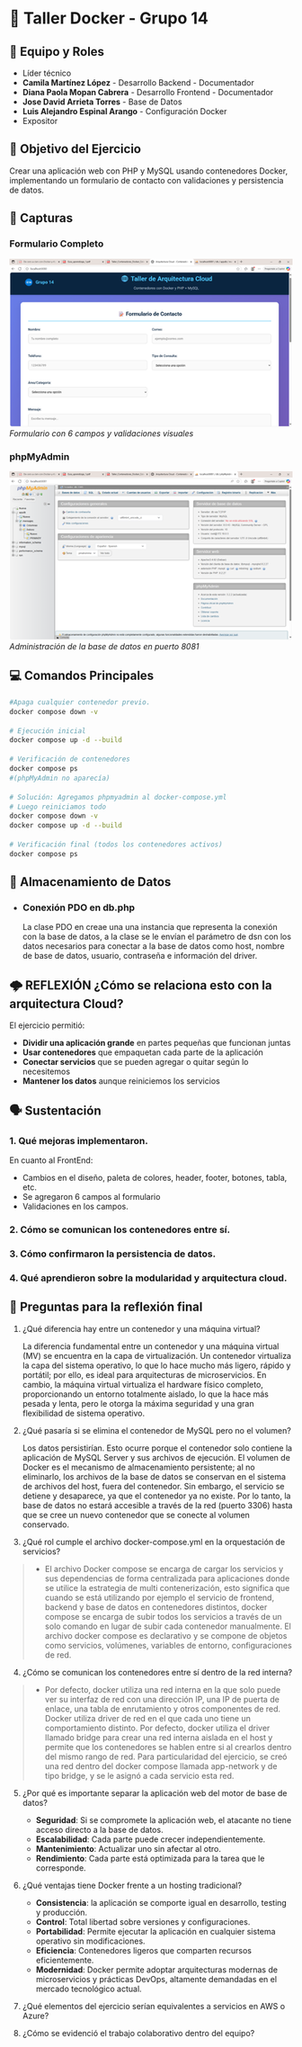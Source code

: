 # 🐳 Taller Docker - Grupo 14

## 👥 Equipo y Roles
- Líder técnico
- **Camila Martínez López** - Desarrollo Backend - Documentador
- **Diana Paola Mopan Cabrera** - Desarrollo Frontend - Documentador
- **Jose David Arrieta Torres** - Base de Datos
- **Luis Alejandro Espinal Arango** - Configuración Docker
- Expositor

## 🎯 Objetivo del Ejercicio
Crear una aplicación web con PHP y MySQL usando contenedores Docker, implementando un formulario de contacto con validaciones y persistencia de datos.

## 📸 Capturas

### Formulario Completo
![Formulario](images/formulario.png)
*Formulario con 6 campos y validaciones visuales*

### phpMyAdmin
![phpMyAdmin](images/phpmyadmin.png)
*Administración de la base de datos en puerto 8081*

## 💻 Comandos Principales

```bash
#Apaga cualquier contenedor previo.
docker compose down -v

# Ejecución inicial
docker compose up -d --build

# Verificación de contenedores 
docker compose ps
#(phpMyAdmin no aparecía)

# Solución: Agregamos phpmyadmin al docker-compose.yml
# Luego reiniciamos todo
docker compose down -v
docker compose up -d --build

# Verificación final (todos los contenedores activos)
docker compose ps
```

## 💾 Almacenamiento de Datos
- ### Conexión PDO en db.php
    La clase PDO en creae una una instancia que representa la conexión con la base de datos, a la clase se le envían el parámetro de dsn con los datos necesarios para conectar a la base de datos como host, nombre de base de datos, usuario, contraseña e información del driver.

## 🌩️ REFLEXIÓN ¿Cómo se relaciona esto con la arquitectura Cloud?
El ejercicio permitió:
- **Dividir una aplicación grande** en partes pequeñas que funcionan juntas
- **Usar contenedores** que empaquetan cada parte de la aplicación  
- **Conectar servicios** que se pueden agregar o quitar según lo necesitemos
- **Mantener los datos** aunque reiniciemos los servicios

## 🗣️ Sustentación
### 1. Qué mejoras implementaron.

   En cuanto al FrontEnd:
   - Cambios en el diseño, paleta de colores, header, footer, botones, tabla, etc.
   - Se agregaron 6 campos al formulario
   - Validaciones en los campos.
   
### 2. Cómo se comunican los contenedores entre sí.
### 3. Cómo confirmaron la persistencia de datos.
### 4. Qué aprendieron sobre la modularidad y arquitectura cloud.


## 🤔 Preguntas para la reflexión final
1. ¿Qué diferencia hay entre un contenedor y una máquina virtual?
   
    La diferencia fundamental entre un contenedor y una máquina virtual (MV) se encuentra en la capa de virtualización. Un contenedor virtualiza la capa del sistema operativo, lo que lo hace mucho más ligero,         rápido y portátil; por ello, es ideal para arquitecturas de microservicios. En cambio, la máquina virtual virtualiza el hardware físico completo, proporcionando un entorno totalmente aislado, lo que la hace       más pesada y lenta, pero le otorga la máxima seguridad y una gran flexibilidad de sistema operativo.

2. ¿Qué pasaría si se elimina el contenedor de MySQL pero no el volumen?
   
    Los datos persistirían. Esto ocurre porque el contenedor solo contiene la aplicación de MySQL Server y sus archivos de ejecución. El volumen de Docker es el mecanismo de almacenamiento persistente; al no          eliminarlo, los archivos de la base de datos se conservan en el sistema de archivos del host, fuera del contenedor.
    Sin embargo, el servicio se detiene y desaparece, ya que el contenedor ya no existe. Por lo tanto, la base de datos no estará accesible a través de la red (puerto 3306) hasta que se cree un nuevo contenedor       que se conecte al volumen conservado.
   
3. ¿Qué rol cumple el archivo docker-compose.yml en la orquestación de
servicios?
 > - El archivo Docker compose se encarga de cargar los servicios y sus dependencias de forma centralizada para aplicaciones donde se utilice la estrategia de multi contenerización, esto significa  que cuando se está utilizando por ejemplo el servicio de frontend, backend y base de datos en contenedores distintos, docker compose se encarga de subir todos los servicios a través de un solo comando en lugar de subir cada contenedor manualmente.  El archivo docker compose es declarativo y se compone de objetos como servicios, volúmenes, variables de entorno, configuraciones de red. 

4. ¿Cómo se comunican los contenedores entre sí dentro de la red interna?

 > -   Por defecto, docker utiliza una red interna en la que solo puede ver su interfaz de red con una dirección IP, una IP de puerta de enlace, una tabla de enrutamiento y otros componentes de red. 
Docker utiliza driver de red en el que cada uno tiene un comportamiento distinto. 
Por defecto, docker utiliza el driver llamado bridge para crear una red interna aislada en el host y permite que los contenedores se hablen entre si al crearlos dentro del mismo rango de red. 
Para particularidad del ejercicio, se creó una red dentro del docker compose llamada app-network y de tipo bridge, y se le asignó a cada servicio esta red.


5. ¿Por qué es importante separar la aplicación web del motor de base de
datos?
    - **Seguridad**: Si se compromete la aplicación web, el atacante no tiene acceso directo a la base de datos.
    - **Escalabilidad**: Cada parte puede crecer independientemente.
    - **Mantenimiento**: Actualizar uno sin afectar al otro.
    - **Rendimiento**: Cada parte está optimizada para la tarea que le corresponde.
      
6. ¿Qué ventajas tiene Docker frente a un hosting tradicional?
    - **Consistencia**: la aplicación se comporte igual en desarrollo, testing y producción.
    - **Control**: Total libertad sobre versiones y configuraciones.
    - **Portabilidad**: Permite ejecutar la aplicación en cualquier sistema operativo sin modificaciones.
    - **Eficiencia**: Contenedores ligeros que comparten recursos eficientemente.
    - **Modernidad**: Docker permite adoptar arquitecturas modernas de microservicios y prácticas DevOps, altamente demandadas en el mercado tecnológico actual.
      
7. ¿Qué elementos del ejercicio serían equivalentes a servicios en AWS o
Azure?
8. ¿Cómo se evidenció el trabajo colaborativo dentro del equipo?

